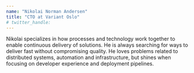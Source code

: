 ```yaml
---
name: "Nikolai Norman Andersen"
title: "CTO at Variant Oslo"
# twitter_handle: 
---
```

Nikolai specializes in how processes and technology work together to enable continuous delivery of solutions. He is always searching for ways to deliver fast without compromising quality. He loves problems related to distributed systems, automation and infrastructure, but shines when focusing on developer experience and deployment pipelines.
